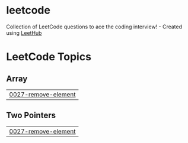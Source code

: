 # leetcode
Collection of LeetCode questions to ace the coding interview! - Created using [LeetHub](https://github.com/QasimWani/LeetHub)

<!---LeetCode Topics Start-->
# LeetCode Topics
## Array
|  |
| ------- |
| [0027-remove-element](https://github.com/byung-chul/leetcode/tree/master/0027-remove-element) |
## Two Pointers
|  |
| ------- |
| [0027-remove-element](https://github.com/byung-chul/leetcode/tree/master/0027-remove-element) |
<!---LeetCode Topics End-->